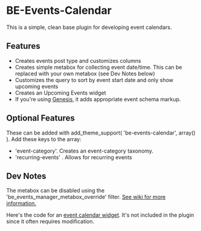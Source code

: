 BE-Events-Calendar
==================

This is a simple, clean base plugin for developing event calendars. 

## Features

- Creates events post type and customizes columns
- Creates simple metabox for collecting event date/time. This can be replaced with your own metabox (see Dev Notes below)
- Customizes the query to sort by event start date and only show upcoming events
- Creates an Upcoming Events widget
- If you're using [Genesis](http://www.billerickson.net/go/genesis), it adds appropriate event schema markup.

## Optional Features

These can be added with add_theme_support( 'be-events-calendar', array() ). Add these keys to the array:
- 'event-category'. Creates an event-category taxonomy. 
- 'recurring-events' . Allows for recurring events

## Dev Notes

The metabox can be disabled using the 'be_events_manager_metabox_override' filter. [See wiki for more information.](https://github.com/billerickson/BE-Events-Calendar/wiki/Advanced-Custom-Fields)

Here's the code for an [event calendar widget](http://www.billerickson.net/code/event-calendar-widget/). It's not included in the plugin since it often requires modification. 
